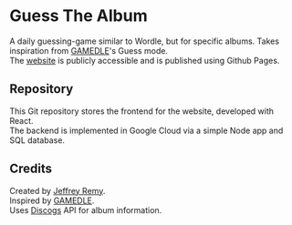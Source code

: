 # Guess The Album

A daily guessing-game similar to Wordle, but for specific albums. Takes inspiration from [GAMEDLE](https://www.gamedle.wtf/#)'s Guess mode. \
The [website](https://jeffrey-remy.github.io/guessthealbum/) is publicly accessible and is published using Github Pages.

## Repository

This Git repository stores the frontend for the website, developed with React. \
The backend is implemented in Google Cloud via a simple Node app and SQL database.

## Credits

Created by [Jeffrey Remy](https://www.linkedin.com/in/jeffrey-remy). \
Inspired by [GAMEDLE](https://www.gamedle.wtf/#). \
Uses [Discogs](https://www.discogs.com/) API for album information. 